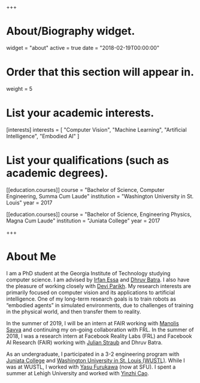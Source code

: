 +++
# About/Biography widget.
widget = "about"
active = true
date = "2018-02-19T00:00:00"

# Order that this section will appear in.
weight = 5

# List your academic interests.
[interests]
  interests = [
    "Computer Vision",
    "Machine Learning",
    "Artificial Intelligence",
    "Embodied AI"
  ]

# List your qualifications (such as academic degrees).

[[education.courses]]
  course = "Bachelor of Science, Computer Engineering, Summa Cum Laude"
  institution = "Washington University in St. Louis"
  year = 2017

[[education.courses]]
  course = "Bachelor of Science, Engineering Physics, Magna Cum Laude"
  institution = "Juniata College"
  year = 2017


+++

# About Me

I am a PhD student at the Georgia Institute of Technology studying computer science. I am advised by
[Irfan Essa](http://prof.irfanessa.com) and [Dhruv Batra](https://www.cc.gatech.edu/~dbatra/).  I also have the
pleasure of working closely with
[Devi Parikh](https://www.cc.gatech.edu/~parikh/).  My research interests are
primarily focused on computer vision and its applications to artificial intelligence.
One of my long-term research goals is to train robots as “embodied agents” in simulated environments, 
due to challenges of training in the physical world, and then transfer them to reality.


In the summer of 2019, I will
be an intern at FAIR working with [Manolis Savva](http://msavva.github.io) and continuing my on-going
collaboration with FRL.
In the summer of 2018, I was a research intern at Facebook Reality Labs (FRL) and Facebook AI Research (FAIR) working with
[Julian Straub](http://people.csail.mit.edu/jstraub/) and Dhruv Batra.

As an undergraduate, I participated in a 3-2 engineering program with [Juniata College](https://www.juniata.edu)
and [Washington University in St. Louis (WUSTL)](https://wustl.edu).
While I was at WUSTL, I
worked with [Yasu Furukawa](http://www.cs.sfu.ca/~furukawa/) (now at SFU).  I spent a summer at Lehigh University and
worked with [Yinzhi Cao](http://www.yinzhicao.org).

